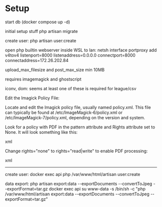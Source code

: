 # Setup
start db (docker compose up -d)

initial setup stuff
php artisan migrate



create user: php artisan user:create <username> <password>





open php builtin webserver inside WSL to lan: netsh interface portproxy add v4tov4 listenport=8000 listenaddress=0.0.0.0 connectport=8000 connectaddress=172.26.202.84 


upload_max_filesize and post_max_size  min 10MB

requires imagemagick and ghostscript

iconv, dom: seems at least one of these is required for league/csv

Edit the Imagick Policy File:

Locate and edit the Imagick policy file, usually named policy.xml. This file can typically be found at /etc/ImageMagick-6/policy.xml or /etc/ImageMagick-7/policy.xml, depending on the version and system.

Look for a policy with PDF in the pattern attribute and Rights attribute set to None. It will look something like this:

xml

<policy domain="coder" rights="none" pattern="PDF" />

Change rights="none" to rights="read|write" to enable PDF processing:

xml

<policy domain="coder" rights="read|write" pattern="PDF" />


---

create user: docker exec api php /var/www/html/artisan user:create <username> <password> <token>

data export: php artisan export:data --exportDocuments --convertToJpeg --exportFormat=tar.gz
docker exec api su www-data -s /bin/sh -c "php /var/www/html/artisan export:data --exportDocuments --convertToJpeg --exportFormat=tar.gz"



